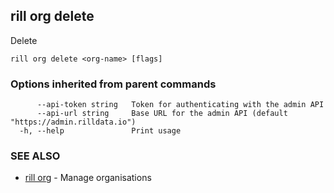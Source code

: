 ## rill org delete

Delete

```
rill org delete <org-name> [flags]
```

### Options inherited from parent commands

```
      --api-token string   Token for authenticating with the admin API
      --api-url string     Base URL for the admin API (default "https://admin.rilldata.io")
  -h, --help               Print usage
```

### SEE ALSO

* [rill org](org.md)	 - Manage organisations

